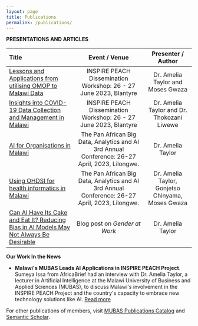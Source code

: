 ```yaml
---
layout: page
title: Publications
permalink: /publications/
---
```


**PRESENTATIONS AND ARTICLES**

| Title      | Event / Venue | Presenter / Author     |
| :---        |    :----:   |     :---:     |
| <a class="page-link" href="https://docs.google.com/presentation/d/1H_-XLWP0J3WfhdAC57n5nINHroAkClrh/edit?usp=drive_link&ouid=103243696572721185208&rtpof=true&sd=true" target="_blank">Lessons and Applications from utilising OMOP to Malawi Data</a> | INSPIRE PEACH Dissemination Workshop: 26 - 27 June 2023, Blantyre | Dr. Amelia Taylor and Moses Gwaza  |
| <a class="page-link" href="https://docs.google.com/presentation/d/1dYhoBzX2t0ofQlopIXEP2IMrsc_2Tu6S/edit?usp=drive_link&ouid=103243696572721185208&rtpof=true&sd=true" target="_blank">Insights into COVID-19 Data Collection and Management in Malawi</a> | INSPIRE PEACH Dissemination Workshop: 26 - 27 June 2023, Blantyre | Dr. Amelia Taylor and Dr. Thokozani Liwewe  |
| <a class="page-link" href="https://docs.google.com/presentation/d/1HlhHs_QWGOmVDFpzyzCaEoadcYN78Von/edit?usp=share_link&ouid=103243696572721185208&rtpof=true&sd=true" target="_blank">AI for Organisations in Malawi </a> | The Pan African Big Data, Analytics and AI 3rd Annual Conference: 26-27 April, 2023, Lilongwe. | Dr. Amelia Taylor  |
| <a class="page-link" href="https://docs.google.com/presentation/d/1jlZMlvXv9h065tyyQioN7FBik0dkq4Xx/edit?usp=share_link&ouid=103243696572721185208&rtpof=true&sd=true" target="_blank">Using OHDSI for health informatics in Malawi</a> | The Pan African Big Data, Analytics and AI 3rd Annual Conference: 26-27 April, 2023, Lilongwe. | Dr. Amelia Taylor, Gonjetso Chinyama, Moses Gwaza  |
| <a class="page-link" href="https://genderatwork.org/can-ai-have-its-cake-and-eat-it/" target="_blank">Can AI Have Its Cake and Eat It? Reducing Bias in AI Models May Not Always Be Desirable</a> | Blog post on *Gender at Work* | Dr. Amelia Taylor |

**Our Work In the News**
* **Malawi's MUBAS Leads AI Applications in INSPIRE PEACH Project**.
<br />Sumeya Issa from AfricaBrief had an interview with Dr. Amelia Taylor, a lecturer in Artificial Intelligence at the Malawi University of Business and Applied Sciences (MUBAS), to discuss Malawi's involvement in the INSPIRE PEACH Project and the country's capacity to embrace new technology solutions like AI. <a class="page-link" href="https://africabrief.substack.com/p/malawis-mubas-leads-ai-applications" target="_blank">Read more </a>


For other publications of members, visit 
<a class="page-link" href="https://publications.mubas.ac.mw/researcher/ataylor" target="_blank">MUBAS Publications Catalog</a> and 
<a class="page-link" href="https://www.semanticscholar.org/author/Amelia-Taylor/1858776532" target="_blank">Semantic Scholar</a>.